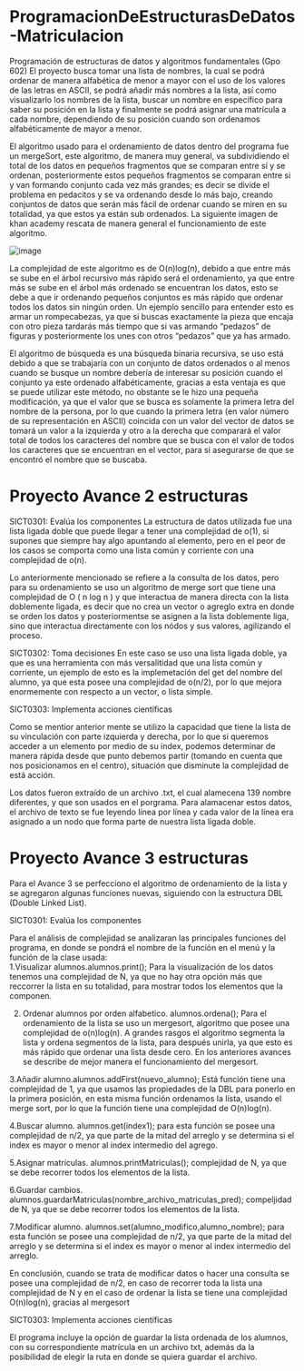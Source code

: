 # ProgramacionDeEstructurasDeDatos-Matriculacion
Programación de estructuras de datos y algoritmos fundamentales (Gpo 602)
El proyecto busca tomar una lista de nombres, la cual se podrá ordenar de manera alfabética de menor a mayor con el uso de los valores de las letras en ASCII, se podrá añadir más nombres a la lista, así como visualizarlo los nombres de la lista, buscar un nombre en específico para saber su posición en la lista y finalmente se podrá asignar una matrícula a cada nombre, dependiendo de su posición cuando son ordenamos alfabéticamente de mayor a menor.


El algoritmo usado para el ordenamiento de datos dentro del programa fue un mergeSort, este algoritmo, de manera muy general, va subdividiendo el total de los datos en pequeños fragmentos que se comparan entre sí y se ordenan, posteriormente estos pequeños fragmentos se comparan entre si y van formando conjunto cada vez más grandes; es decir se divide el problema en pedacitos y se va ordenando desde lo más bajo, creando conjuntos de datos que serán más fácil de ordenar cuando se miren en su totalidad, ya que estos ya están sub ordenados. La siguiente imagen de khan academy rescata de manera general el funcionamiento de este algoritmo.

![image](https://github.com/KevinJMLeyva/ProgramacionDeEstructurasDeDatos-Matriculacion/assets/145345829/2ead7044-438c-4fa9-bde0-595dd17e317b)

La complejidad de este algoritmo es de O(n)log(n), debido a que entre más se sube en el árbol recursivo más rápido será el ordenamiento, ya que entre más se sube en el árbol más ordenado se encuentran los datos, esto se debe a que ir ordenando pequeños conjuntos es más rápido que ordenar todos los datos sin ningún orden. Un ejemplo sencillo para entender esto es armar un rompecabezas, ya que si buscas exactamente la pieza que encaja con otro pieza tardarás más tiempo que si vas armando “pedazos” de figuras y posteriormente los unes con otros “pedazos” que ya has armado. 


El algoritmo de búsqueda es una búsqueda binaria recursiva, se uso está debido a que se trabajaría con un conjunto de datos ordenados o al menos cuando se busque un nombre debería de interesar su posición cuando el conjunto ya este ordenado alfabéticamente, gracias a esta ventaja es que se puede utilizar este método, no obstante se le hizo una pequeña modificación, ya que el valor que se busca es solamente la primera letra del nombre  de la persona, por lo que cuando la primera letra (en valor número de su representación en ASCII) coincida con un valor del vector de datos se tomará un valor a la izquierda y otro a la derecha que comparará el valor total de todos los caracteres del nombre que se busca con el valor de todos los caracteres que se encuentran en el vector, para si asegurarse de que se encontró el nombre que se buscaba. 

# Proyecto Avance 2 estructuras
SICT0301: Evalúa los componentes
La estructura de datos utilizada fue una lista ligada doble que puede llegar a tener una complejidad de o(1), si supones que siempre hay algo apuntando al elemento, pero en el peor de los casos se comporta como una lista común y corriente con una complejidad de o(n).

Lo anteriormente mencionado se refiere a la consulta de los datos, pero para su ordenamiento se uso un algoritmo de merge sort que tiene una complejidad de O ( n log n ) y que interactua de manera directa con la lista doblemente ligada, es decir que no crea un vector o agreglo extra en donde se orden los datos y posteriormentse se asignen a la lista doblemente liga, sino que interactua directamente con los nódos y sus valores, agilizando el proceso.

SICT0302: Toma decisiones
En este caso se uso una lista ligada doble, ya que es una herramienta con más versalitidad que una lista común y corriente, un ejemplo de esto es la implemetación del get del nombre del alumno, ya que esta posee una complejidad de o(n/2), por lo que mejora enormemente con respecto a un vector, o lista simple.

SICT0303: Implementa acciones científicas

Como se mentior anterior mente se utilizo la capacidad que tiene la lista de su vinculación con parte izquierda y derecha, por lo que si queremos acceder a un elemento por medio de su index, podemos determinar de manera rápida desde que punto debemos partir (tomando en cuenta que nos posicionamos en el centro), situación que disminute la complejidad de está acción.

Los datos fueron extraído de un archivo .txt, el cual alamecena 139 nombre diferentes, y que son usados en el porgrama. Para alamacenar estos datos, el archivo de texto se fue leyendo línea por línea y cada valor de la línea era asignado a un nodo que forma parte de nuestra lista ligada doble.

# Proyecto Avance 3 estructuras

Para el Avance 3 se perfecciono el algoritmo de ordenamiento de la lista y se agregaron algunas funciones nuevas, siguiendo con la estructura DBL (Double Linked List).
 
SICT0301: Evalúa los componentes

Para el análisis de complejidad se analizaran las principales funciones del programa, en donde se pondrá el nombre de la función en el menú y la función de la clase usada:   
1.Visualizar alumnos.alumnos.print(); Para la visualización de los datos tenemos una complejidad de N, ya que no hay otra opción más que reccorrer la lista en su totalidad, para mostrar todos los elementos que la componen. 

2. Ordenar alumnos por orden alfabetico. alumnos.ordena(); Para el ordenamiento de la lista se uso un mergesort, algoritmo que posee una complejidad de o(n)log(n). A grandes rasgos el algoritmo segmenta la lista y ordena segmentos de la lista, para después unirla, ya que esto es más rápido que ordenar una lista desde cero. En los anteriores avances se describe de mejor manera el funcionamiento del mergesort.  
 
3.Añadir alumno.alumnos.addFirst(nuevo_alumno); Está función tiene una complejidad de 1, ya que usamos las propiedades de la DBL para ponerlo en la primera posición, en esta misma función ordenamos la lista, usando el merge sort, por lo que la función tiene una complejidad de O(n)log(n). 

4.Buscar alumno. alumnos.get(index1); para esta función se posee una complejidad de n/2, ya que parte de la mitad del arreglo y se determina si el index es mayor o menor al index intermedio del agrego.  
 
5.Asignar matrículas.  alumnos.printMatriculas(); complejidad de N, ya que se debe recorrer todos los elementos de la lista. 

6.Guardar cambios. alumnos.guardarMatriculas(nombre_archivo_matriculas_pred); compeljidad de N, ya que se debe recorrer todos los elementos de la lista.

7.Modificar alumno.  alumnos.set(alumno_modifico,alumno_nombre); para esta función se posee una complejidad de n/2, ya que parte de la mitad del arreglo y se determina si el index es mayor o menor al index intermedio del arreglo.  

En conclusión, cuando se trata de modificar datos o hacer una consulta se posee una complejidad de n/2, en caso de recorrer toda la lista una complejidad de N y en el caso de ordenar la lista se tiene una complejidad O(n)log(n), gracias al mergesort

SICT0303: Implementa acciones científicas

El programa incluye la opción de guardar la lista ordenada de los alumnos, con su correspondiente matrícula en un archivo txt, además da la posibilidad de elegir la ruta en donde se quiera guardar el archivo.
